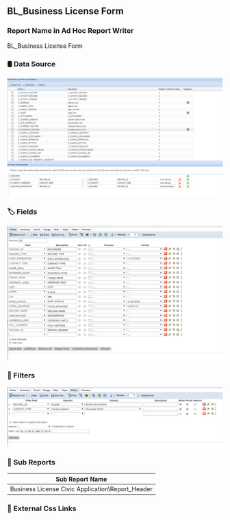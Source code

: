 ## BL_Business License Form




### Report Name in Ad Hoc Report Writer

BL_Business License Form


### :oil_drum: Data Source
![](DataSource.png)

### :label: Fields
![](Fields.png)


### :badminton: Filters
![](Filters.png)


### :bookmark_tabs: Sub Reports

|  Sub Report Name                                                                                       |
|--------------------------------------------------------------------------------------------------------|
| Business License Civic Application\Report_Header     |




### :link: External Css Links 
 
```


```

